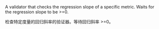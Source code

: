 A validator that checks the regression slope of a specific metric.
Waits for the regression slope to be >=0.

检查特定度量的回归斜率的验证器。等待回归斜率 >=0。